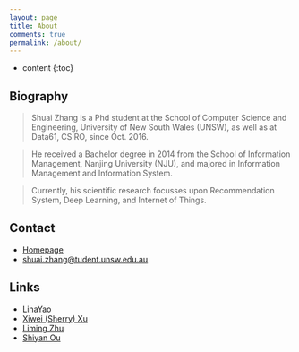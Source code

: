 ```yaml
---
layout: page
title: About
comments: true
permalink: /about/
---
```


* content
{:toc}

## Biography
> Shuai Zhang is a Phd student at the School of Computer Science and Engineering, University of New South Wales (UNSW), as well as at Data61, CSIRO, since Oct. 2016.

> He received a Bachelor degree in 2014 from the School of Information Management, Nanjing University (NJU), and majored in Information Management and Information System.

> Currently, his scientific research focusses upon Recommendation System, Deep Learning, and Internet of Things. 

## Contact
* [Homepage](http://www.cse.unsw.edu.au/~z5122282/)
* shuai.zhang@tudent.unsw.edu.au

## Links
* [LinaYao](http://linayao.com/)
* [Xiwei (Sherry) Xu](https://scholar.google.com.au/citations?user=x9IUq78AAAAJ&hl=en)
* [Liming Zhu](http://cgi.cse.unsw.edu.au/~limingz/home/)
* [Shiyan Ou](http://im.nju.edu.cn/eng/facstaffdetail?name=Shiyan%20OU)


